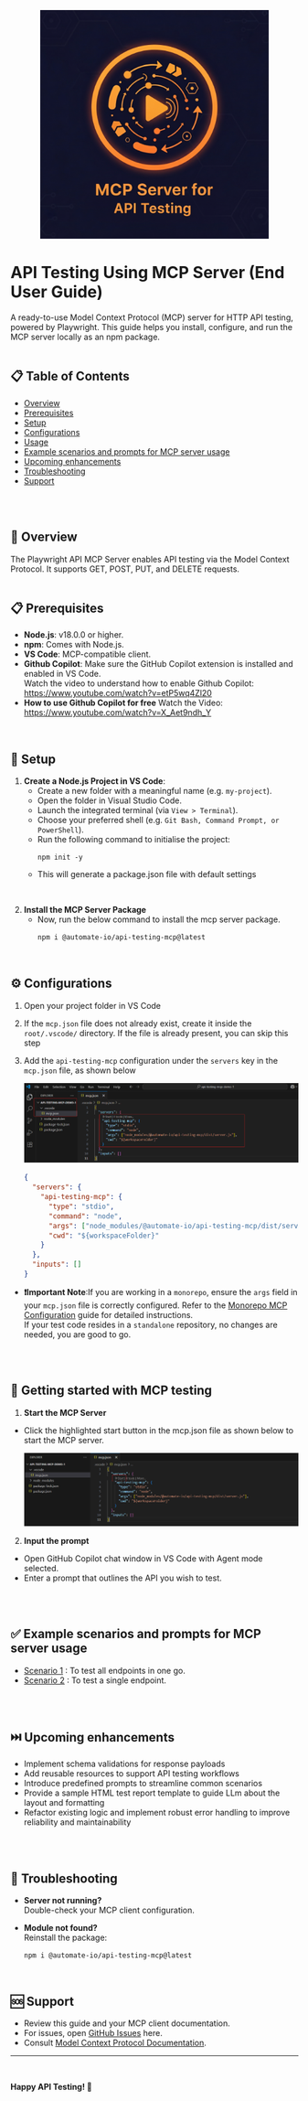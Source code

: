   
  <p align="center">
    <img src="./documentation/screen-shots/mcp-logo.png" alt="MCP LOGO" width=400 height=400>
  </p>
  
  # API Testing Using MCP Server (End User Guide)

A ready-to-use Model Context Protocol (MCP) server for HTTP API testing, powered by Playwright. This guide helps you install, configure, and run the MCP server locally as an npm package.
<br>
<br>


## 📋 Table of Contents

- [Overview](#🌟-overview)
- [Prerequisites](#📋-prerequisites)
- [Setup](#🚀-setup)
- [Configurations](#⚙️-configurations)
- [Usage](#📖-getting-started-with-mcp-testing)
- [Example scenarios and prompts for MCP server usage](#✅-example-scenarios-and-prompts-for-mcp-server-usage)
- [Upcoming enhancements](#⏭️-upcoming-enhancements)
- [Troubleshooting](#🔧-troubleshooting)
- [Support](#🆘-support)
<br>
<br>


## 🌟 Overview   

The Playwright API MCP Server enables API testing via the Model Context Protocol. It supports GET, POST, PUT, and DELETE requests.
<br>
<br>

## 📋 Prerequisites

- **Node.js**: v18.0.0 or higher.
- **npm**: Comes with Node.js.
- **VS Code**: MCP-compatible client.
- **Github Copilot**: Make sure the GitHub Copilot extension is installed and enabled in VS Code.<br>  Watch the video to understand how to enable Github Copilot: https://www.youtube.com/watch?v=etP5wq4Zl20
- **How to use Github Copilot for free** Watch the Video: https://www.youtube.com/watch?v=X_Aet9ndh_Y <br>
<br>


## 🚀 Setup
1. **Create a Node.js Project in VS Code**:
      - Create a new folder with a meaningful name (e.g. `my-project`).
      - Open the folder in Visual Studio Code.
      - Launch the integrated terminal (via `View > Terminal`).
      - Choose your preferred shell (e.g. `Git Bash, Command Prompt, or PowerShell`).
      - Run the following command to initialise the project:
        ```
        npm init -y
        ```
      - This will generate a package.json file with default settings
  <br>

2. **Install the MCP Server Package**  
      - Now, run the below command to install the mcp server package.
        ```bash
        npm i @automate-io/api-testing-mcp@latest
        ```
<br>


## ⚙️ Configurations
1. Open your project folder in VS Code
2. If the `mcp.json` file does not already exist, create it inside the `root/.vscode/` directory.
If the file is already present, you can skip this step
3. Add the `api-testing-mcp` configuration under the `servers` key in the `mcp.json` file, as shown below

    <img src="./documentation/screen-shots/mcp-client-config-v2.png" alt="MCP Client Config">

    ```json
    {
      "servers": {
        "api-testing-mcp": {
          "type": "stdio",
          "command": "node",
          "args": ["node_modules/@automate-io/api-testing-mcp/dist/server.js"],
          "cwd": "${workspaceFolder}"
        }
      },
      "inputs": []
    }
    ```
- **❗Important Note**:If you are working in a `monorepo`, ensure the `args` field in your `mcp.json` file is correctly configured. Refer to the [Monorepo MCP Configuration](./documentation/read-me/mcp-config-monorepo-vs-standalone.md) guide for detailed instructions.<br>
If your test code resides in a `standalone` repository, no changes are needed, you are good to go.
<br>
<br>


## 📖 Getting started with MCP testing

1. **Start the MCP Server**
  - Click the highlighted start button in the mcp.json file as shown below to start the MCP server.

    <img src="./documentation/screen-shots/server-start-button-v2.png" alt="Server Start Button">
    <br>


2. **Input the prompt** 
  
  - Open GitHub Copilot chat window in  VS Code with Agent mode selected.
  - Enter a prompt that outlines the API you wish to test.
  <br>
  <br>

  ## ✅ Example scenarios and prompts for MCP server usage
    
  - [Scenario 1](./documentation/read-me//scenario1.md) : To test all endpoints in one go.<br>
  - [Scenario 2](./documentation//read-me//scenario2.md) : To test a single endpoint.
<br>
<br>


## ⏭️ Upcoming enhancements
- Implement schema validations for response payloads  
- Add reusable resources to support API testing workflows  
- Introduce predefined prompts to streamline common scenarios
- Provide a sample HTML test report template to guide LLm about the layout and formatting
-  Refactor existing logic and implement robust error handling to improve reliability and maintainability
<br>
<br>


## 🔧 Troubleshooting
- **Server not running?**  
  Double-check your MCP client configuration.

- **Module not found?**  
  Reinstall the package:
  ```
  npm i @automate-io/api-testing-mcp@latest
  ```
<br>


## 🆘 Support

- Review this guide and your MCP client documentation.
- For issues, open [GitHub Issues](https://github.com/Naveen-Automation/mcp-server/issues) here.
- Consult [Model Context Protocol Documentation](https://modelcontextprotocol.io/).
---
<br>


**Happy API Testing! 🚀**






